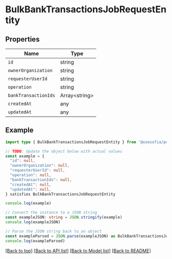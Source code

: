 
# BulkBankTransactionsJobRequestEntity


## Properties

Name | Type
------------ | -------------
`id` | string
`ownerOrganization` | string
`requesterUserId` | string
`operation` | string
`bankTransactionIds` | Array&lt;string&gt;
`createdAt` | any
`updatedAt` | any

## Example

```typescript
import type { BulkBankTransactionsJobRequestEntity } from '@usesofia/pegasus-core-api-sdk'

// TODO: Update the object below with actual values
const example = {
  "id": null,
  "ownerOrganization": null,
  "requesterUserId": null,
  "operation": null,
  "bankTransactionIds": null,
  "createdAt": null,
  "updatedAt": null,
} satisfies BulkBankTransactionsJobRequestEntity

console.log(example)

// Convert the instance to a JSON string
const exampleJSON: string = JSON.stringify(example)
console.log(exampleJSON)

// Parse the JSON string back to an object
const exampleParsed = JSON.parse(exampleJSON) as BulkBankTransactionsJobRequestEntity
console.log(exampleParsed)
```

[[Back to top]](#) [[Back to API list]](../README.md#api-endpoints) [[Back to Model list]](../README.md#models) [[Back to README]](../README.md)


